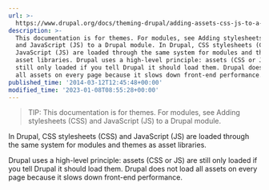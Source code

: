 ```yaml
---
url: >-
  https://www.drupal.org/docs/theming-drupal/adding-assets-css-js-to-a-drupal-theme-via-librariesyml
description: >-
  This documentation is for themes. For modules, see Adding stylesheets (CSS)
  and JavaScript (JS) to a Drupal module. In Drupal, CSS stylesheets (CSS) and
  JavaScript (JS) are loaded through the same system for modules and themes as
  asset libraries. Drupal uses a high-level principle: assets (CSS or JS) are
  still only loaded if you tell Drupal it should load them. Drupal does not load
  all assets on every page because it slows down front-end performance.
published_time: '2014-03-12T12:45:48+00:00'
modified_time: '2023-01-08T08:55:28+00:00'
---
```

<!-- note-tip -->
> TIP: This documentation is for themes. For modules, see Adding stylesheets (CSS) and JavaScript (JS) to a Drupal module.

In Drupal, CSS stylesheets (CSS) and JavaScript (JS) are loaded through the same system for modules and themes as asset libraries.

Drupal uses a high-level principle: assets (CSS or JS) are still only loaded if you tell Drupal it should load them. Drupal does not load all assets on every page because it slows down front-end performance.